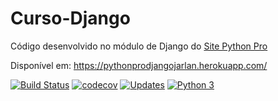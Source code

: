 # Curso-Django

Código desenvolvido no módulo de Django do [Site Python Pro](www.python.pro.br)

Disponível em: https://pythonprodjangojarlan.herokuapp.com/


[![Build Status](https://app.travis-ci.com/jarlanjsl/curso-django.svg?branch=master)](https://app.travis-ci.com/jarlanjsl/curso-django)
[![codecov](https://codecov.io/gh/jarlanjsl/curso-django/branch/master/graph/badge.svg?token=G1HRZ88HO1)](https://codecov.io/gh/jarlanjsl/curso-django)
[![Updates](https://pyup.io/repos/github/jarlanjsl/curso-django/shield.svg)](https://pyup.io/repos/github/jarlanjsl/curso-django/)
[![Python 3](https://pyup.io/repos/github/jarlanjsl/curso-django/python-3-shield.svg)](https://pyup.io/repos/github/jarlanjsl/curso-django/)

